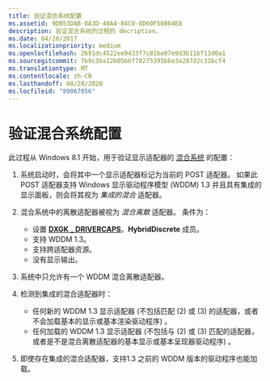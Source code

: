 ```yaml
---
title: 验证混合系统配置
ms.assetid: 9DB53DAB-0A3D-48A4-84C0-8D60F56B64E8
description: 验证混合系统的过程的 decription。
ms.date: 04/20/2017
ms.localizationpriority: medium
ms.openlocfilehash: 2691dc4522ee9433f7c81be07e9d3b11bf13d0a1
ms.sourcegitcommit: 7b9c3ba12b05bbf78275395bbe3a287d2c31bcf4
ms.translationtype: MT
ms.contentlocale: zh-CN
ms.lasthandoff: 08/28/2020
ms.locfileid: "89067056"
---
```

# <a name="validating-a-hybrid-system-configuration"></a>验证混合系统配置


此过程从 Windows 8.1 开始，用于验证显示适配器的 [混合系统](using-cross-adapter-resources-in-a-hybrid-system.md) 的配置：

1.  系统启动时，会将其中一个显示适配器标记为当前的 POST 适配器。 如果此 POST 适配器支持 Windows 显示驱动程序模型 (WDDM) 1.3 并且具有集成的显示面板，则会将其视为 *集成的混合* 适配器。
2.  混合系统中的离散适配器被视为 *混合离散* 适配器。 条件为：
    -   设置 [**DXGK \_ DRIVERCAPS**](/windows-hardware/drivers/ddi/d3dkmddi/ns-d3dkmddi-_dxgk_drivercaps)。**HybridDiscrete** 成员。
    -   支持 WDDM 1.3。
    -   支持跨适配器资源。
    -   没有显示输出。

3.  系统中只允许有一个 WDDM 混合离散适配器。
4.  检测到集成的混合适配器时：
    -   任何新的 WDDM 1.3 显示适配器 (不包括匹配 (2) 或 (3) 的适配器，或者不会加载基本的显示或基本渲染驱动程序) 。
    -   任何加载的 WDDM 1.3 显示适配器 (不包括与 (2) 或 (3) 匹配的适配器，或者是不是混合离散适配器的基本显示或基本呈现器驱动程序) 。

5.  即使存在集成的混合适配器，支持1.3 之前的 WDDM 版本的驱动程序也能加载。

 

